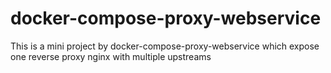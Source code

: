 # docker-compose-proxy-webservice

This is a mini project by docker-compose-proxy-webservice which expose one reverse proxy nginx with multiple upstreams


